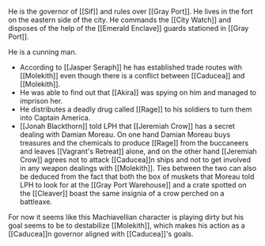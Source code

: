 He is the governor of [[Sif]] and rules over [[Gray Port]]. He lives in the fort on the eastern side of the city.
He commands the [[City Watch]] and disposes of the help of the [[Emerald Enclave]] guards stationed in [[Gray Port]].

He is a cunning man.
- According to [[Jasper Seraph]] he has established trade routes with [[Molekith]] even though there is a conflict between [[Caducea]] and [[Molekith]].
- He was able to find out that [[Akira]] was spying on him and managed to imprison her.
- He distributes a deadly drug called [[Rage]] to his soldiers to turn them into Captain America.
- [[Jonah Blackthorn]] told LPH that [[Jeremiah Crow]] has a secret dealing with Damian Moreau. On one hand Damian Moreau buys treasures and the chemicals to produce [[Rage]] from the buccaneers and leaves [[Vagrant's Retreat]] alone, and on the other hand [[Jeremiah Crow]] agrees not to attack [[Caducea]]n ships and not to get involved in any weapon dealings with [[Molekith]]. Ties between the two can also be deduced from the fact that both the box of muskets that Moreau told LPH to look for at the [[Gray Port Warehouse]] and a crate spotted on the [[Cleaver]] boast the same insignia of a crow perched on a battleaxe.

For now it seems like this Machiavellian character is playing dirty but his goal seems to be to destabilize [[Molekith]], which makes his action as a [[Caducea]]n governor aligned with [[Caducea]]'s goals.
